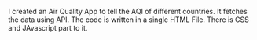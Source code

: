 I created an Air Quality App to tell the AQI of different countries. It fetches the data using API. The code is written in a single HTML File. There is CSS and JAvascript part to it. 
